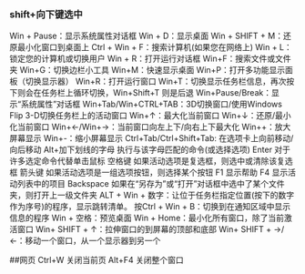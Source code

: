 ### shift+向下键选中
Win + Pause：显示系统属性对话框
Win + D：显示桌面
Win + SHIFT + M：还原最小化窗口到桌面上
Ctrl + Win + F：搜索计算机(如果您在网络上)
Win + L：锁定您的计算机或切换用户
Win + R：打开运行对话框
Win+F：搜索文件或文件夹
Win+G：切换边栏小工具
Win+M：快速显示桌面
Win+P：打开多功能显示面板（切换显示器）
Win+R：打开运行窗口
Win+T：切换显示任务栏信息，再次按下则会在任务栏上循环切换，Win+Shift+T 则是后退
Win+Pause/Break：显示“系统属性”对话框
Win+Tab/Win+CTRL+TAB：3D切换窗口/使用Windows Flip 3-D切换任务栏上的活动窗口
Win+↑：最大化当前窗口
Win+↓：还原/最小化当前窗口
Win+←/Win+→：当前窗口向左上下/向右上下最大化
Win++：放大屏幕显示
Win+-：缩小屏幕显示
Ctrl+Tab/Ctrl+Shift+Tab: 在选项卡上向前移动/向后移动
Alt+加下划线的字母 执行与该字母匹配的命令(或选择选项)
Enter 对于许多选定命令代替单击鼠标
空格键 如果活动选项是复选框，则选中或清除该复选框
箭头键 如果活动选项是一组选项按钮，则选择某个按钮
F1 显示帮助
F4 显示活动列表中的项目
Backspace 如果在“另存为”或“打开”对话框中选中了某个文件夹，则打开上一级文件夹
ALT + Win + 数字：让位于任务栏指定位置(按下的数字作为序号)的程序，显示跳转清单。 
按Ctrl + Win + B：切换到在通知区域中显示信息的程序
Win + 空格：预览桌面
Win + Home：最小化所有窗口，除了当前激活窗口
Win+ SHIFT + ↑：拉伸窗口的到屏幕的顶部和底部
Win+ SHIFT + →/←：移动一个窗口，从一个显示器到另一个

##网页
Ctrl+W 关闭当前页  Alt+F4 关闭整个窗口
